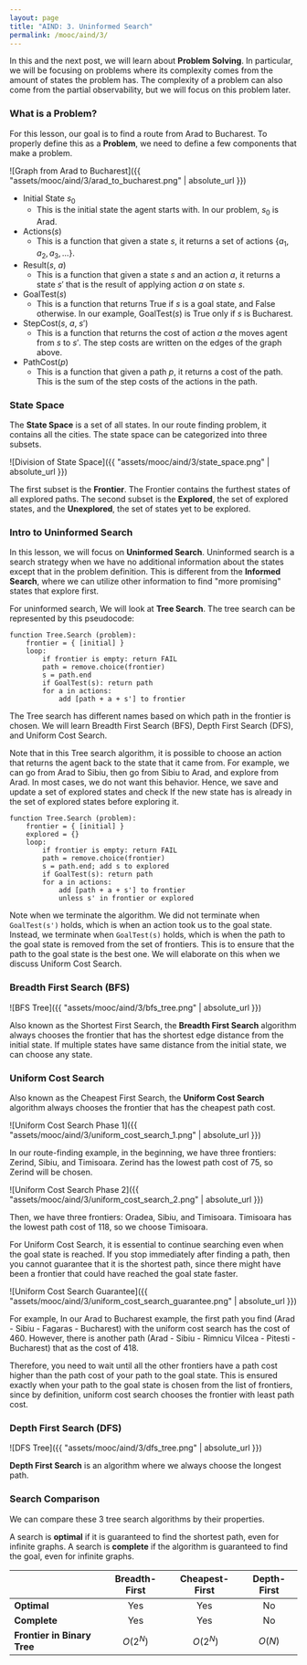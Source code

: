 ```yaml
---
layout: page
title: "AIND: 3. Uninformed Search"
permalink: /mooc/aind/3/
---
```


In this and the next post, we will learn about **Problem Solving**. In particular, we will be focusing on problems where its complexity comes from the amount of states the problem has. The complexity of a problem can also come from the partial observability, but we will focus on this problem later.

### What is a Problem?

For this lesson, our goal is to find a route from Arad to Bucharest. To properly define this as a **Problem**, we need to define a few components that make a problem.

![Graph from Arad to Bucharest]({{ "assets/mooc/aind/3/arad_to_bucharest.png" | absolute_url }})

* Initial State $s_0$
  * This is the initial state the agent starts with. In our problem, $s_0$ is Arad.
* Actions($s$)
  * This is a function that given a state $s$, it returns a set of actions $\{a_1, a_2, a_3, \ldots\}$.
* Result($s$, $a$)
  * This is a function that given a state $s$ and an action $a$, it returns a state $s'$ that is the result of applying action $a$ on state $s$.
* GoalTest($s$)
  * This is a function that returns True if $s$ is a goal state, and False otherwise. In our example, GoalTest($s$) is True only if $s$ is Bucharest.
* StepCost($s$, $a$, $s'$)
  - This is a function that returns the cost of action $a$ the moves agent from $s$ to $s'$. The step costs are written on the edges of the graph above.
* PathCost($p$)
  * This is a function that given a path $p$, it returns a cost of the path. This is the sum of the step costs of the actions in the path.

### State Space

The **State Space** is a set of all states. In our route finding problem, it contains all the cities. The state space can be categorized into three subsets.

![Division of State Space]({{ "assets/mooc/aind/3/state_space.png" | absolute_url }})

The first subset is the **Frontier**. The Frontier contains the furthest states of all explored paths. The second subset is the **Explored**, the set of explored states, and the **Unexplored**, the set of states yet to be explored.

### Intro to Uninformed Search

In this lesson, we will focus on **Uninformed Search**. Uninformed search is a search strategy when we have no additional information about the states except that in the problem definition. This is different from the **Informed Search**, where we can utilize other information to find "more promising" states that explore first.

For uninformed search, We will look at **Tree Search**. The tree search can be represented by this pseudocode:

```
function Tree.Search (problem):
	frontier = { [initial] }
	loop:
		if frontier is empty: return FAIL
		path = remove.choice(frontier)
		s = path.end
		if GoalTest(s): return path
		for a in actions:
			add [path + a + s'] to frontier
```

The Tree search has different names based on which path in the frontier is chosen. We will learn Breadth First Search (BFS), Depth First Search (DFS), and Uniform Cost Search.

Note that in this Tree search algorithm, it is possible to choose an action that returns the agent back to the state that it came from. For example, we can go from Arad to Sibiu, then go from Sibiu to Arad, and explore from Arad. In most cases, we do not want this behavior. Hence, we save and update a set of explored states and  check If the new state has is already in the set of explored states before exploring it.

```
function Tree.Search (problem):
	frontier = { [initial] }
	explored = {}
	loop:
		if frontier is empty: return FAIL
		path = remove.choice(frontier)
		s = path.end; add s to explored
		if GoalTest(s): return path
		for a in actions:
			add [path + a + s'] to frontier
			unless s' in frontier or explored
```

Note when we terminate the algorithm. We did not terminate when `GoalTest(s')` holds, which is when an action took us to the goal state. Instead, we terminate when `GoalTest(s)`  holds, which is when the path to the goal state is removed from the set of frontiers. This is to ensure that the path to the goal state is the best one. We will elaborate on this when we discuss Uniform Cost Search.

### Breadth First Search (BFS)

![BFS Tree]({{ "assets/mooc/aind/3/bfs_tree.png" | absolute_url }})

Also known as the Shortest First Search, the **Breadth First Search** algorithm always chooses the frontier that has the shortest edge distance from the initial state. If multiple states have same distance from the initial state, we can choose any state.

### Uniform Cost Search

Also known as the Cheapest First Search, the **Uniform Cost Search** algorithm always chooses the frontier that has the cheapest path cost. 

![Uniform Cost Search Phase 1]({{ "assets/mooc/aind/3/uniform_cost_search_1.png" | absolute_url }})

In our route-finding example, in the beginning, we have three frontiers: Zerind, Sibiu, and Timisoara. Zerind has the lowest path cost of 75, so Zerind will be chosen. 

![Uniform Cost Search Phase 2]({{ "assets/mooc/aind/3/uniform_cost_search_2.png" | absolute_url }})

Then, we have three frontiers: Oradea, Sibiu, and Timisoara. Timisoara has the lowest path cost of 118, so we choose Timisoara.

For Uniform Cost Search, it is essential to continue searching even when the goal state is reached. If you stop immediately after finding a path, then you cannot guarantee that it is the shortest path, since there might have been a frontier that could have reached the goal state faster.

![Uniform Cost Search Guarantee]({{ "assets/mooc/aind/3/uniform_cost_search_guarantee.png" | absolute_url }})

For example, In our Arad to Bucharest example, the first path you find (Arad - Sibiu - Fagaras - Bucharest) with the uniform cost search has the cost of 460. However, there is another path (Arad - Sibiu -  Rimnicu Vilcea - Pitesti - Bucharest) that as the cost of 418. 

Therefore, you need to wait until all the other frontiers have a path cost higher than the path cost of your path to the goal state. This is ensured exactly when your path to the goal state is chosen from the list of frontiers, since by definition, uniform cost search chooses the frontier with least path cost.

### Depth First Search (DFS)

![DFS Tree]({{ "assets/mooc/aind/3/dfs_tree.png" | absolute_url }})

**Depth First Search** is an algorithm where we always choose the longest path.

### Search Comparison

We can compare these 3 tree search algorithms by their properties.

 A search is **optimal** if it is guaranteed to find the shortest path, even for infinite graphs. A search is **complete** if the algorithm is guaranteed to find the goal, even for infinite graphs.

|                             | Breadth-First | Cheapest-First | Depth-First |
| --------------------------- | :-----------: | :------------: | :---------: |
| **Optimal**                 |      Yes      |      Yes       |     No      |
| **Complete**                |      Yes      |      Yes       |     No      |
| **Frontier in Binary Tree** |   $O(2^N)$    |   $~O(2^N)$    |   $O(N)$    |

